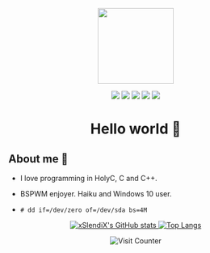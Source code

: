 <p align="center">
  <img src="https://media0.giphy.com/media/7Z49eulwv4aGY35RaD/giphy.gif" width=150px>
</p>
<p align="center">
  <a href="https://git.xslendi.xyz/slendi"><img src="https://img.shields.io/badge/CGit-green?logo=git&logoColor=white"></a>
  <a href="https://xslendi.xyz"><img src="https://img.shields.io/badge/Website-red?logo=googleearth&logoColor=white"></a>
  <a href="https://twitter.com/xslendix"><img src="https://img.shields.io/badge/Twitter-blue?logo=twitter&logoColor=white"></a>
  <a href="https://www.youtube.com/channel/UCRvC3F4FA2tgXyOVxhMAMxw"><img src="https://img.shields.io/badge/Youtube-red?logo=youtube&logoColor=white"></a>
  <a href="https://ko-fi.com/S6S6JF4HK"><img src="https://img.shields.io/badge/KoFi-blue?logo=kofi&logoColor=white"></a>

<h1 align="center">Hello world 👋</h1>

## About me 🤖

* I love programming in HolyC, C and C++.

* BSPWM enjoyer. Haiku and Windows 10 user.

* `# dd if=/dev/zero of=/dev/sda bs=4M`

<p align="center">
  <a href="https://github.com/anuraghazra/github-readme-stats">
    <img alt="xSlendiX's GitHub stats" src="https://github-readme-stats.vercel.app/api?username=xSlendiX">
  </a>
  <a href="https://github.com/anuraghazra/github-readme-stats">
    <img alt="Top Langs" src="https://github-readme-stats.vercel.app/api/top-langs/?username=xslendix&layout=compact">
  </a>
</p>

<p align="center">
<img alt="Visit Counter" src="https://count.getloli.com/get/@xslendix?theme=gelbooru">
</p>
